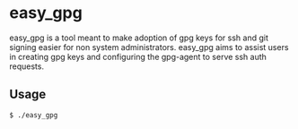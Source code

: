 # easy_gpg
easy_gpg is a tool meant to make adoption of gpg keys for ssh and 
git signing easier for non system administrators. easy_gpg aims to
assist users in creating gpg keys and configuring the gpg-agent 
to serve ssh auth requests.

## Usage
```
$ ./easy_gpg
```
